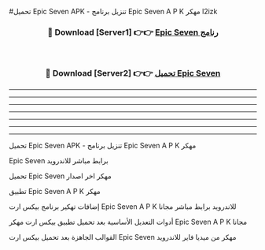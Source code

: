 #تحميل Epic Seven  APK - تنزيل برنامج Epic Seven  A P K مهكر l2izk 



<div align="center">
<h3>🔴 Download [Server1] 👉👉 <a href="https://apkdownload10.web.app/?title=Epic Seven ">Epic Seven  رنامج</a></h3><br>

<h3>🔴 Download [Server2] 👉👉 <a href="https://apkdownload10.web.app/?title=Epic Seven ">تحميل Epic Seven  </a></h3>
</div>


----------------------------------------------------------

----------------------------------------------------------

----------------------------------------------------------

----------------------------------------------------------

----------------------------------------------------------

----------------------------------------------------------

----------------------------------------------------------

تحميل Epic Seven  APK - تنزيل برنامج Epic Seven  A P K مهكر

Epic Seven  برابط مباشر للاندرويد

تحميل Epic Seven  مهكر اخر اصدار

تطبيق Epic Seven  A P K مهكر

إضافات تهكير برنامج بيكس ارت Epic Seven  A P K للاندرويد برابط مباشر مجانا

أدوات التعديل الأساسية بعد تحميل تطبيق بيكس ارت مهكر Epic Seven  A P K مجانا

القوالب الجاهزة بعد تحميل بيكس ارت Epic Seven  مهكر من ميديا فاير للاندرويد


